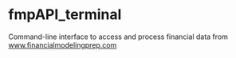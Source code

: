 # fmpAPI_terminal
Command-line interface to access and process financial data from www.financialmodelingprep.com
